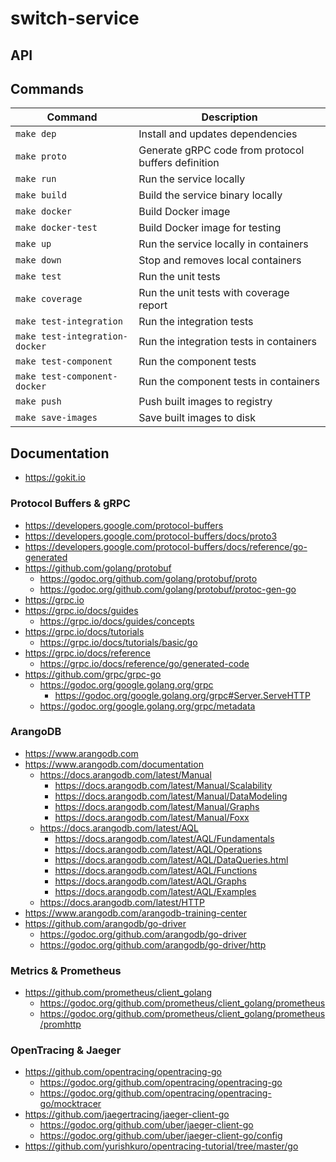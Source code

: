 # switch-service

## API

## Commands

| Command                        | Description                                         |
|--------------------------------|-----------------------------------------------------|
| `make dep`                     | Install and updates dependencies                    |
| `make proto`                   | Generate gRPC code from protocol buffers definition |
| `make run`                     | Run the service locally                             |
| `make build`                   | Build the service binary locally                    |
| `make docker`                  | Build Docker image                                  |
| `make docker-test`             | Build Docker image for testing                      |
| `make up`                      | Run the service locally in containers               |
| `make down`                    | Stop and removes local containers                   |
| `make test`                    | Run the unit tests                                  |
| `make coverage`                | Run the unit tests with coverage report             |
| `make test-integration`        | Run the integration tests                           |
| `make test-integration-docker` | Run the integration tests in containers             |
| `make test-component`          | Run the component tests                             |
| `make test-component-docker`   | Run the component tests in containers               |
| `make push`                    | Push built images to registry                       |
| `make save-images`             | Save built images to disk                           |

## Documentation

  - https://gokit.io

### Protocol Buffers & gRPC

  - https://developers.google.com/protocol-buffers
  - https://developers.google.com/protocol-buffers/docs/proto3
  - https://developers.google.com/protocol-buffers/docs/reference/go-generated
  - https://github.com/golang/protobuf
    - https://godoc.org/github.com/golang/protobuf/proto
    - https://godoc.org/github.com/golang/protobuf/protoc-gen-go
  - https://grpc.io
  - https://grpc.io/docs/guides
    - https://grpc.io/docs/guides/concepts
  - https://grpc.io/docs/tutorials
    - https://grpc.io/docs/tutorials/basic/go
  - https://grpc.io/docs/reference
    - https://grpc.io/docs/reference/go/generated-code
  - https://github.com/grpc/grpc-go
    - https://godoc.org/google.golang.org/grpc
      - https://godoc.org/google.golang.org/grpc#Server.ServeHTTP
    - https://godoc.org/google.golang.org/grpc/metadata

### ArangoDB

  - https://www.arangodb.com
  - https://www.arangodb.com/documentation
    - https://docs.arangodb.com/latest/Manual
      - https://docs.arangodb.com/latest/Manual/Scalability
      - https://docs.arangodb.com/latest/Manual/DataModeling
      - https://docs.arangodb.com/latest/Manual/Graphs
      - https://docs.arangodb.com/latest/Manual/Foxx
    - https://docs.arangodb.com/latest/AQL
      - https://docs.arangodb.com/latest/AQL/Fundamentals
      - https://docs.arangodb.com/latest/AQL/Operations
      - https://docs.arangodb.com/latest/AQL/DataQueries.html
      - https://docs.arangodb.com/latest/AQL/Functions
      - https://docs.arangodb.com/latest/AQL/Graphs
      - https://docs.arangodb.com/latest/AQL/Examples
    - https://docs.arangodb.com/latest/HTTP
  - https://www.arangodb.com/arangodb-training-center
  - https://github.com/arangodb/go-driver
    - https://godoc.org/github.com/arangodb/go-driver
    - https://godoc.org/github.com/arangodb/go-driver/http

### Metrics & Prometheus

  - https://github.com/prometheus/client_golang
    - https://godoc.org/github.com/prometheus/client_golang/prometheus
    - https://godoc.org/github.com/prometheus/client_golang/prometheus/promhttp

### OpenTracing & Jaeger

  - https://github.com/opentracing/opentracing-go
    - https://godoc.org/github.com/opentracing/opentracing-go
    - https://godoc.org/github.com/opentracing/opentracing-go/mocktracer
  - https://github.com/jaegertracing/jaeger-client-go
    - https://godoc.org/github.com/uber/jaeger-client-go
    - https://godoc.org/github.com/uber/jaeger-client-go/config
  - https://github.com/yurishkuro/opentracing-tutorial/tree/master/go
